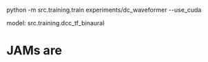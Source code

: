 
python -m src.training.train experiments/dc_waveformer --use_cuda

model: src.training.dcc_tf_binaural

# JAMs are 